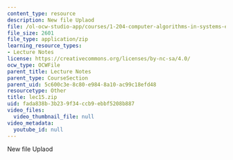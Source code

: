 ```yaml
---
content_type: resource
description: New file Uplaod
file: /ol-ocw-studio-app/courses/1-204-computer-algorithms-in-systems-engineering-spring-2010/fada838b3b239f34ccb9ebbf5208b887_lec15.zip
file_size: 2601
file_type: application/zip
learning_resource_types:
- Lecture Notes
license: https://creativecommons.org/licenses/by-nc-sa/4.0/
ocw_type: OCWFile
parent_title: Lecture Notes
parent_type: CourseSection
parent_uid: 5c600c3e-8c80-e984-8a10-ac99c18efd48
resourcetype: Other
title: lec15.zip
uid: fada838b-3b23-9f34-ccb9-ebbf5208b887
video_files:
  video_thumbnail_file: null
video_metadata:
  youtube_id: null
---
```

New file Uplaod